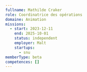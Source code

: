 ```yaml
---
fullname: Mathilde Craker
role: Coordinatrice des opérations
domaine: Animation
missions:
  - start: 2023-12-11
    end: 2025-10-01
    status: independent
    employer: Malt
    startups:
      - snu
memberType: beta
competences: []
---
```

